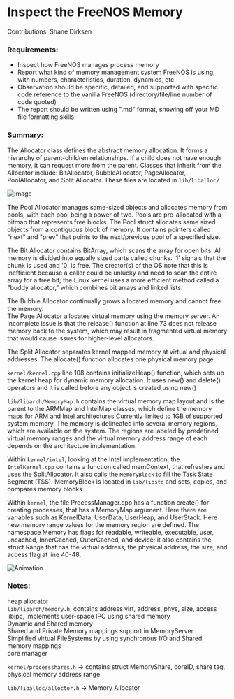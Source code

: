 # Inspect the FreeNOS Memory

Contributions: Shane Dirksen
  
### Requirements:  
  - Inspect how FreeNOS manages process memory  
  - Report what kind of memory management system FreeNOS is using, with numbers, characteristics, duration, dynamics, etc.  
  - Observation should be specific, detailed, and supported with specific code reference to the vanilla FreeNOS (directory/file/line number of code quoted)  
  - The report should be written using ".md" format, showing off your MD file formatting skills  

### Summary:  

The Allocator class defines the abstract memory allocation. It forms a hierarchy of parent-children relationships. If a child does not have enough memory, it can request more from the parent. Classes that inherit from the Allocator include: BitAllocator, BubbleAllocator, PageAllocator, PoolAllocator, and Split Allocator. These files are located in `lib/liballoc/`  

![image](https://user-images.githubusercontent.com/87223787/204167767-68d50752-e3fa-4b18-ab0f-3d21188d9809.png)

The Pool Allocator manages same-sized objects and allocates memory from pools, with each pool being a power of two. Pools are pre-allocated with a bitmap that represents free blocks. The Pool struct allocates same sized objects from a contiguous block of memory. It contains pointers called "next" and "prev" that points to the next/previous pool of a specified size.  

The Bit Allocator contains BitArray, which scans the array for open bits. All memory is divided into equally sized parts called chunks. '1' signals that the chunk is used and '0' is free. The creator(s) of the OS note that this is inefficient because a caller could be unlucky and need to scan the entire array for a free bit; the Linux kernel uses a more efficient method called a "buddy allocator," which combines bit arrays and linked lists.  

The Bubble Allocator continually grows allocated memory and cannot free the memory.  
The Page Allocator allocates virtual memory using the memory server. An incomplete issue is that the release() function at line 73 does not release memory back to the system, which may result in fragmented virtual memory that would cause issues for higher-level allocators.  

The Split Allocator separates kernel mapped memory at virtual and physical addresses.  The allocate() function allocates one physical memory page.  

`kernel/kernel.cpp` line 108 contains initializeHeap() function, which sets up the kernel heap for dynamic memory allocation. It uses new() and delete() operators and it is called before any object is created using new()  

`lib/libarch/MemoryMap.h` contains the virtual memory map layout and is the parent to the ARMMap and IntelMap classes, which define the memory maps for ARM and Intel architectures Currently limited to 1GB of supported system memory. The memory is delineated into several memory regions, which are available on the system. The regions are labeled by predefined virtual memory ranges and the virtual memory address range of each depends on the architecture implementation.  

Within `kernel/intel`, looking at the Intel implementation, the `IntelKernel.cpp` contains a function called memContext, that refreshes and uses the SplitAllocator. It also calls the `MemoryBlock` to fill the Task State Segment (TSS). MemoryBlock is located in `lib/libstd` and sets, copies, and compares memory blocks.  

Within `kernel`, the file ProcessManager.cpp has a function create() for creating processes, that has a MemoryMap argument. Here there are variables such as KernelData, UserData, UserHeap, and UserStack. Here new memory range values for the memory region are defined. The namespace Memory has flags for readable, writeable, executable, user, uncached, InnerCached, OuterCached, and device; it also contains the struct Range that has the virtual address, the physical address, the size, and access flag at line 40-48. 

![Animation](https://user-images.githubusercontent.com/87223787/204168264-678e6d3a-c9f3-47d1-93a6-4a137b1b221b.gif)


### Notes:  
heap allocator  
`lib/libarch/memory.h`, contains address virt, address, phys, size, access  
libipc, implements user-space IPC using shared memory	  
Dynamic and Shared memory  
Shared and Private Memory mappings support in MemoryServer  
Simplified virtual FileSystems by using synchronous I/O and Shared memory mappings  
core manager  
  
`kernel/processshares.h` -> contains struct MemoryShare, coreID, share tag, physical memory address range  

`lib/liballoc/alloctor.h` -> Memory Allocator  

